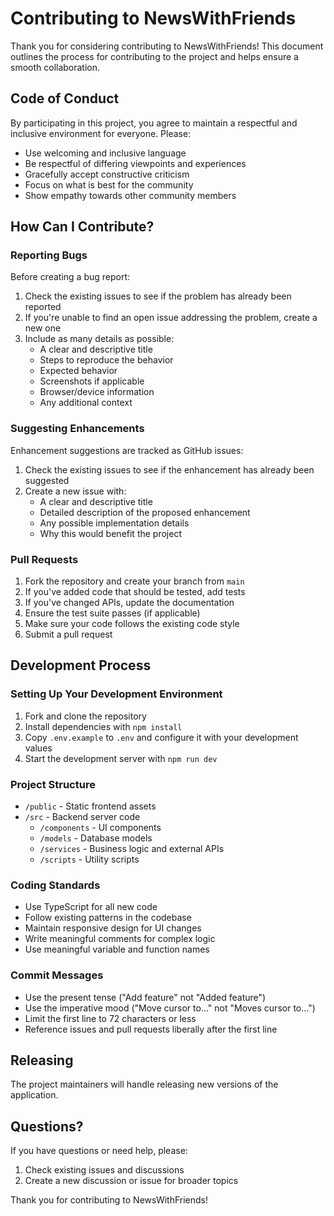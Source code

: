 # Contributing to NewsWithFriends

Thank you for considering contributing to NewsWithFriends! This document outlines the process for contributing to the project and helps ensure a smooth collaboration.

## Code of Conduct

By participating in this project, you agree to maintain a respectful and inclusive environment for everyone. Please:

- Use welcoming and inclusive language
- Be respectful of differing viewpoints and experiences
- Gracefully accept constructive criticism
- Focus on what is best for the community
- Show empathy towards other community members

## How Can I Contribute?

### Reporting Bugs

Before creating a bug report:

1. Check the existing issues to see if the problem has already been reported
2. If you're unable to find an open issue addressing the problem, create a new one
3. Include as many details as possible:
   - A clear and descriptive title
   - Steps to reproduce the behavior
   - Expected behavior
   - Screenshots if applicable
   - Browser/device information
   - Any additional context

### Suggesting Enhancements

Enhancement suggestions are tracked as GitHub issues:

1. Check the existing issues to see if the enhancement has already been suggested
2. Create a new issue with:
   - A clear and descriptive title
   - Detailed description of the proposed enhancement
   - Any possible implementation details
   - Why this would benefit the project

### Pull Requests

1. Fork the repository and create your branch from `main`
2. If you've added code that should be tested, add tests
3. If you've changed APIs, update the documentation
4. Ensure the test suite passes (if applicable)
5. Make sure your code follows the existing code style
6. Submit a pull request

## Development Process

### Setting Up Your Development Environment

1. Fork and clone the repository
2. Install dependencies with `npm install`
3. Copy `.env.example` to `.env` and configure it with your development values
4. Start the development server with `npm run dev`

### Project Structure

- `/public` - Static frontend assets
- `/src` - Backend server code
  - `/components` - UI components
  - `/models` - Database models
  - `/services` - Business logic and external APIs
  - `/scripts` - Utility scripts

### Coding Standards

- Use TypeScript for all new code
- Follow existing patterns in the codebase
- Maintain responsive design for UI changes
- Write meaningful comments for complex logic
- Use meaningful variable and function names

### Commit Messages

- Use the present tense ("Add feature" not "Added feature")
- Use the imperative mood ("Move cursor to..." not "Moves cursor to...")
- Limit the first line to 72 characters or less
- Reference issues and pull requests liberally after the first line

## Releasing

The project maintainers will handle releasing new versions of the application.

## Questions?

If you have questions or need help, please:

1. Check existing issues and discussions
2. Create a new discussion or issue for broader topics

Thank you for contributing to NewsWithFriends!
